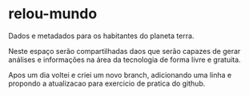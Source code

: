 # relou-mundo
Dados e metadados para os habitantes do planeta terra.

Neste espaço serão compartilhadas daos que serão capazes de gerar análises e informações na área da tecnologia de forma livre e gratuita.

Apos um dia voltei e criei um novo branch, adicionando uma linha e propondo a atualizacao para exercicio de pratica do github.

